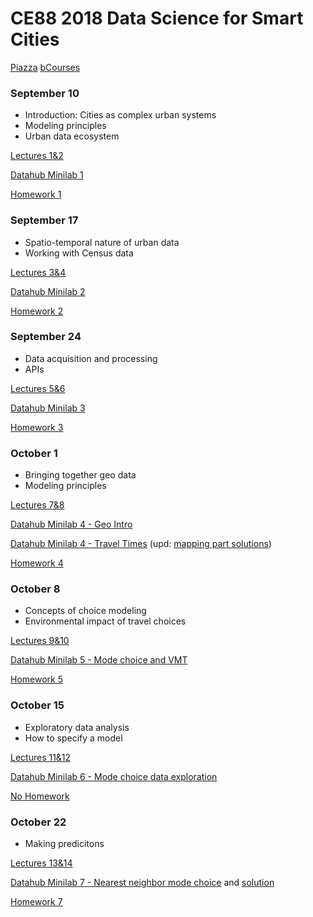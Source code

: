 # CE88 2018 Data Science for Smart Cities 
[Piazza](https://piazza.com/class/jlb5cnbtbgy3us)
[bCourses](https://bcourses.berkeley.edu/courses/1476159)

### September 10
- Introduction: Cities as complex urban systems
- Modeling principles
- Urban data ecosystem

[Lectures 1&2](https://github.com/alexeipberkeleyedu/dssc2018/blob/master/lectures/CE88_Lecture_1&2.pdf)

[Datahub Minilab 1](http://datahub.berkeley.edu/user-redirect/interact?account=alexeipberkeleyedu&repo=dssc2018&branch=master&path=minilabs/minilab1/minilab1_BayBridgeTraffic.ipynb)

[Homework 1](https://github.com/alexeipberkeleyedu/dssc2018/blob/master/homeworks/CE88_HW1.pdf)

### September 17
- Spatio-temporal nature of urban data
- Working with Census data

[Lectures 3&4](https://github.com/alexeipberkeleyedu/dssc2018/blob/master/lectures/CE88_Lecture_3&4.pdf)

[Datahub Minilab 2](http://datahub.berkeley.edu/user-redirect/interact?account=alexeipberkeleyedu&repo=dssc2018&branch=master&path=minilabs/minilab2/minilab2_CensusData.ipynb)

[Homework 2](https://github.com/alexeipberkeleyedu/dssc2018/blob/master/homeworks/CE88_HW2.pdf)


### September 24
- Data acquisition and processing
- APIs

[Lectures 5&6](https://github.com/alexeipberkeleyedu/dssc2018/blob/master/lectures/CE88_Lecture_5&6.pdf)

[Datahub Minilab 3](http://datahub.berkeley.edu/user-redirect/interact?account=alexeipberkeleyedu&repo=dssc2018&branch=master&path=minilabs/mninlab3/minilab3_mapping_points.ipynb)

[Homework 3](https://github.com/alexeipberkeleyedu/dssc2018/blob/master/homeworks/CE88_HW3.pdf)

### October 1
- Bringing together geo data
- Modeling principles

[Lectures 7&8](https://github.com/alexeipberkeleyedu/dssc2018/blob/master/lectures/CE88_Lecture_7&8.pdf)

[Datahub Minilab 4 - Geo Intro](http://datahub.berkeley.edu/user-redirect/interact?account=alexeipberkeleyedu&repo=dssc2018&branch=master&path=minilabs/minilab4/Lab4-geo.ipynb)

[Datahub Minilab 4 - Travel Times](http://datahub.berkeley.edu/user-redirect/interact?account=alexeipberkeleyedu&repo=dssc2018&branch=master&path=minilabs/minilab4/minilab4_MappingTravelTimes.ipynb)
(upd: [mapping part solutions](http://datahub.berkeley.edu/user-redirect/interact?account=alexeipberkeleyedu&repo=dssc2018&branch=master&path=minilabs/minilab4/minilab4_MappingTravelTimes_partial_solutions.ipynb))

[Homework 4](https://github.com/alexeipberkeleyedu/dssc2018/blob/master/homeworks/CE88_HW4.pdf)


### October 8
- Concepts of choice modeling
- Environmental impact of travel choices

[Lectures 9&10](https://github.com/alexeipberkeleyedu/dssc2018/blob/master/lectures/CE88_Lecture_9&10.pdf)

[Datahub Minilab 5 - Mode choice and VMT](http://datahub.berkeley.edu/user-redirect/interact?account=alexeipberkeleyedu&repo=dssc2018&branch=master&path=minilabs/minilab5/minilab5_exploringTAZdata.ipynb)

[Homework 5](https://github.com/alexeipberkeleyedu/dssc2018/blob/master/homeworks/CE88_HW5.pdf)


### October 15
- Exploratory data analysis
- How to specify a model

[Lectures 11&12](https://github.com/alexeipberkeleyedu/dssc2018/blob/master/lectures/CE88_Lecture_11&12.pdf)

[Datahub Minilab 6 - Mode choice data exploration](http://datahub.berkeley.edu/user-redirect/interact?account=alexeipberkeleyedu&repo=dssc2018&branch=master&path=minilabs/minilab6/minilab6_transportation_forecasting.ipynb)

[No Homework](https://github.com/alexeipberkeleyedu/dssc2018/blob/master/homeworks/)

### October 22
- Making predicitons

[Lectures 13&14](https://github.com/alexeipberkeleyedu/dssc2018/blob/master/lectures/CE88_Lecture_13%2614.pdf)

[Datahub Minilab 7 - Nearest neighbor mode choice](http://datahub.berkeley.edu/user-redirect/interact?account=alexeipberkeleyedu&repo=dssc2018&branch=master&path=minilabs/minilab7/minilab7_transportation_forecasting_knn.ipynb) and [solution](http://datahub.berkeley.edu/user-redirect/interact?account=alexeipberkeleyedu&repo=dssc2018&branch=master&path=minilabs/minilab7/minilab7_transportation_forecasting_knn_CA_Solution.ipynb)


[Homework 7](https://github.com/alexeipberkeleyedu/dssc2018/blob/master/homeworks/CE88_HW7.pdf)
